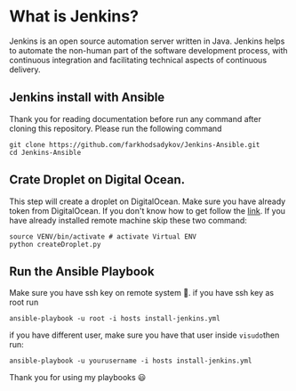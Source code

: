 # What is Jenkins? 
Jenkins is an open source automation server written in Java. Jenkins helps to automate the non-human part of the software development process, with continuous integration and facilitating technical aspects of continuous delivery.


## Jenkins install with Ansible
Thank you for reading documentation before run any command after cloning this repository. Please run the following command
```
git clone https://github.com/farkhodsadykov/Jenkins-Ansible.git
cd Jenkins-Ansible
```


## Crate Droplet on Digital Ocean.
This step will create a droplet on DigitalOcean. Make sure you have already token from DigitalOcean. If you don't know how to get follow  the [link](https://www.digitalocean.com/community/tutorials/how-to-create-a-digitalocean-space-and-api-key). 
If you have already installed remote machine skip these two command:
``` 
source VENV/bin/activate # activate Virtual ENV
python createDroplet.py
```


## Run the Ansible Playbook 
Make sure you have ssh key on remote system 🔐. if you have ssh key as root run
```
ansible-playbook -u root -i hosts install-jenkins.yml
```
if you have different user, make sure you have that user inside `visudo`then run:
```
ansible-playbook -u yourusername -i hosts install-jenkins.yml
```

Thank you for using my playbooks 😃


